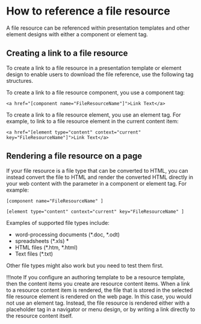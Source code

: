 # How to reference a file resource

A file resource can be referenced within presentation templates and other element designs with either a component or element tag.

## Creating a link to a file resource

To create a link to a file resource in a presentation template or element design to enable users to download the file reference, use the following tag structures.

To create a link to a file resource component, you use a component tag:

```
<a href="[component name="FileResourceName"]">Link Text</a>
```

To create a link to a file resource element, you use an element tag. For example, to link to a file resource element in the current content item:

```
<a href="[element type="content" context="current" key="FileResourceName"]">Link Text</a>
```

## Rendering a file resource on a page

If your file resource is a file type that can be converted to HTML, you can instead convert the file to HTML and render the converted HTML directly in your web content with the  parameter in a component or element tag. For example:

```
[component name="FileResourceName" ]
```

```
[element type="content" context="current" key="FileResourceName" ]
```

Examples of supported file types include:

-   word-processing documents (*.doc, *.odt)
-   spreadsheets (*.xls) *
-   HTML files (*.htm, *.html)
-   Text files (*.txt)

Other file types might also work but you need to test them first.

!!!note
    If you configure an authoring template to be a resource template, then the content items you create are resource content items. When a link to a resource content item is rendered, the file that is stored in the selected file resource element is rendered on the web page. In this case, you would not use an element tag. Instead, the file resource is rendered either with a placeholder tag in a navigator or menu design, or by writing a link directly to the resource content itself.



